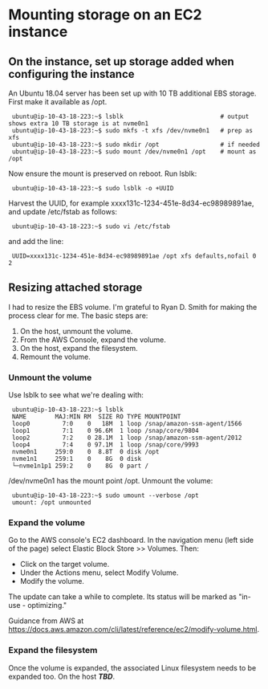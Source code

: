 # Mounting storage on an EC2 instance

## On the instance, set up storage added when configuring the instance

An Ubuntu 18.04 server has been set up with 10 TB additional EBS storage. First
make it available as /opt.

     ubuntu@ip-10-43-18-223:~$ lsblk                           # output shows extra 10 TB storage is at nvme0n1
     ubuntu@ip-10-43-18-223:~$ sudo mkfs -t xfs /dev/nvme0n1   # prep as xfs
     ubuntu@ip-10-43-18-223:~$ sudo mkdir /opt                 # if needed
     ubuntu@ip-10-43-18-223:~$ sudo mount /dev/nvme0n1 /opt    # mount as /opt

Now ensure the mount is preserved on reboot. Run lsblk:

     ubuntu@ip-10-43-18-223:~$ sudo lsblk -o +UUID

Harvest the UUID, for example xxxx131c-1234-451e-8d34-ec98989891ae, and update
/etc/fstab as follows:

     ubuntu@ip-10-43-18-223:~$ sudo vi /etc/fstab

and add the line:

     UUID=xxxx131c-1234-451e-8d34-ec98989891ae /opt xfs defaults,nofail 0 2

## Resizing attached storage

I had to resize the EBS volume. I'm grateful to Ryan D. Smith for making the process clear
for me. The basic steps are:

1. On the host, unmount the volume.
1. From the AWS Console, expand the volume.
1. On the host, expand the filesystem.
1. Remount the volume.

### Unmount the volume

Use lsblk to see what we're dealing with:

     ubuntu@ip-10-43-18-223:~$ lsblk
     NAME        MAJ:MIN RM  SIZE RO TYPE MOUNTPOINT
     loop0         7:0    0   18M  1 loop /snap/amazon-ssm-agent/1566
     loop1         7:1    0 96.6M  1 loop /snap/core/9804
     loop2         7:2    0 28.1M  1 loop /snap/amazon-ssm-agent/2012
     loop4         7:4    0 97.1M  1 loop /snap/core/9993
     nvme0n1     259:0    0  8.8T  0 disk /opt
     nvme1n1     259:1    0    8G  0 disk
     └─nvme1n1p1 259:2    0    8G  0 part /

/dev/nvme0n1 has the mount point /opt. Unmount the volume:

     ubuntu@ip-10-43-18-223:~$ sudo umount --verbose /opt
     umount: /opt unmounted

### Expand the volume

Go to the AWS console's EC2 dashboard. In the navigation menu (left side of the page) 
select Elastic Block Store >> Volumes. Then:

* Click on the target volume.
* Under the Actions menu, select Modify Volume.
* Modify the volume.

The update can take a while to complete. Its status will be marked as
"in-use - optimizing."

Guidance from AWS at https://docs.aws.amazon.com/cli/latest/reference/ec2/modify-volume.html.

### Expand the filesystem

Once the volume is expanded, the associated Linux filesystem needs to be expanded too.
On the host ***TBD***.
